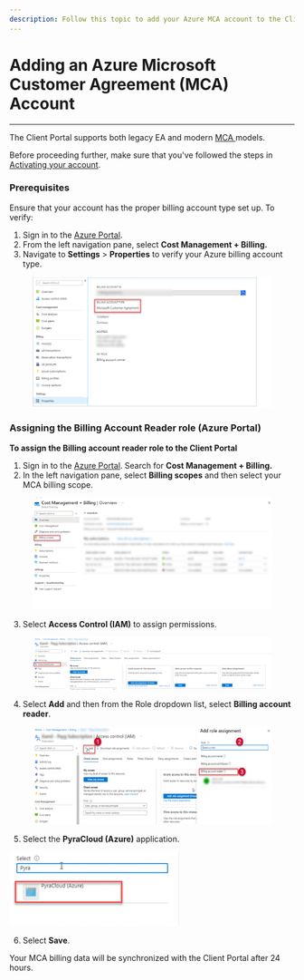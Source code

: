 ```yaml
---
description: Follow this topic to add your Azure MCA account to the Client Portal.
---
```


# Adding an Azure Microsoft Customer Agreement (MCA) Account

***

The Client Portal supports both legacy EA and modern [MCA ](https://learn.microsoft.com/en-us/azure/cost-management-billing/understand/mca-overview)models.&#x20;

Before proceeding further, make sure that you've followed the steps in [Activating your account](adding-an-azure-enterprise-agreement-ea-account.md#activating-your-account).

### Prerequisites <a href="#how-to-onboard-mca-tenant" id="how-to-onboard-mca-tenant"></a>

Ensure that your account has the proper billing account type set up. To verify:&#x20;

1. Sign in to the [Azure Portal](https://portal.azure.com).
2. From the left navigation pane, select **Cost Management + Billing.**
3. Navigate to **Settings** > **Properties** to verify your Azure billing account type.

<figure><img src="../../../.gitbook/assets/image (11) (1).png" alt=""><figcaption></figcaption></figure>

### Assigning the Billing Account Reader role (Azure Portal)

**To assign the Billing account reader role to the Client Portal**

1. Sign in to the [Azure Portal](https://portal.azure.com). Search for **Cost Management + Billing.**
2. In the left navigation pane, select **Billing scopes** and then select your MCA billing scope.

<figure><img src="../../../.gitbook/assets/image (12) (1).png" alt=""><figcaption></figcaption></figure>

3. Select **Access Control (IAM)** to assign permissions.&#x20;

<figure><img src="../../../.gitbook/assets/image (13) (1).png" alt=""><figcaption></figcaption></figure>

4. Select **Add** and then from the Role dropdown list, select **Billing account reader**.

<figure><img src="../../../.gitbook/assets/image (14) (1).png" alt=""><figcaption></figcaption></figure>

5. Select the **PyraCloud (Azure)** application. &#x20;

![](<../../../.gitbook/assets/image (18).png>)

6. Select **Save**.&#x20;

Your MCA billing data will be synchronized with the Client Portal after 24 hours.
